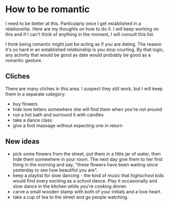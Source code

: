 How to be romantic
==================

I need to be better at this. Particularly once I get established in a relationship. Here are my thoughts on how to do it. I will keep working on this and if I can't think of anything in the moment, I will consult this list.

I think being romantic might just be acting as if you are dating. The reason it's so hard in an established relationship is you stop courting. By that logic, any activity that would be good as date would probably be good as a romantic gesture.

Cliches
-------

There are many cliches in this area. I suspect they still work, but I will keep them in a separate category:

- buy flowers
- hide love letters somewhere she will find them when you're not around
- run a hot bath and surround it with candles
- take a dance class
- give a foot massage without expecting one in return

New ideas
---------

- pick some flowers from the street, put them in a little jar of water, then hide them somewhere in your room. The next day give them to her first thing in the morning and say, "these flowers have been waiting since yesterday to see how beautiful you are".
- keep a playlist for slow dancing - the kind of music that highschool kids would find every exciting as a school dance. Play it occasionally and slow dance in the kitchen while you're cooking dinner.
- carve a small wooden stamp with both of your initials and a love heart.
- take a cup of tea to the street and go people watching.



